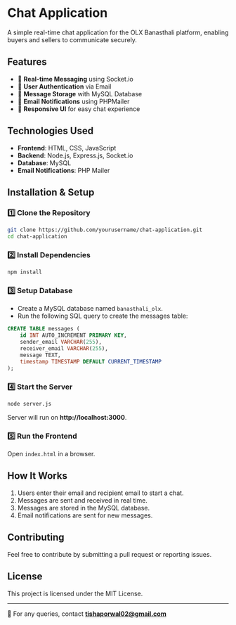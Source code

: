 # Chat Application

A simple real-time chat application for the OLX Banasthali platform, enabling buyers and sellers to communicate securely.

## Features
- 🔹 **Real-time Messaging** using Socket.io
- 🔹 **User Authentication** via Email
- 🔹 **Message Storage** with MySQL Database
- 🔹 **Email Notifications** using PHPMailer
- 🔹 **Responsive UI** for easy chat experience

## Technologies Used
- **Frontend**: HTML, CSS, JavaScript
- **Backend**: Node.js, Express.js, Socket.io
- **Database**: MySQL
- **Email Notifications**: PHP Mailer

## Installation & Setup

### 1️⃣ Clone the Repository
```bash
git clone https://github.com/yourusername/chat-application.git
cd chat-application
```

### 2️⃣ Install Dependencies
```bash
npm install
```

### 3️⃣ Setup Database
- Create a MySQL database named `banasthali_olx`.
- Run the following SQL query to create the messages table:
```sql
CREATE TABLE messages (
    id INT AUTO_INCREMENT PRIMARY KEY,
    sender_email VARCHAR(255),
    receiver_email VARCHAR(255),
    message TEXT,
    timestamp TIMESTAMP DEFAULT CURRENT_TIMESTAMP
);
```

### 4️⃣ Start the Server
```bash
node server.js
```
Server will run on **http://localhost:3000**.

### 5️⃣ Run the Frontend
Open `index.html` in a browser.

## How It Works
1. Users enter their email and recipient email to start a chat.
2. Messages are sent and received in real time.
3. Messages are stored in the MySQL database.
4. Email notifications are sent for new messages.

## Contributing
Feel free to contribute by submitting a pull request or reporting issues.

## License
This project is licensed under the MIT License.

---
📧 For any queries, contact **tishaporwal02@gmail.com**
